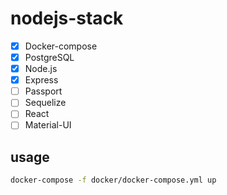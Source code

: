 
# nodejs-stack

- [X] Docker-compose
- [X] PostgreSQL
- [X] Node.js
- [X] Express
- [ ] Passport
- [ ] Sequelize
- [ ] React
- [ ] Material-UI

## usage

```sh
docker-compose -f docker/docker-compose.yml up
```
